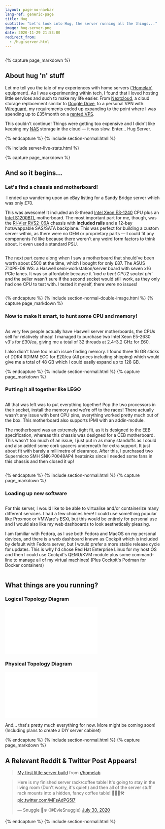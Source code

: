 ```yaml
---
layout: page-no-navbar
lang-ref: generic-page
title: Hug
subtitle: "Let's look into Hug, the server running all the things..."
image: hug-server.png
date: 2020-11-29 21:53:00
redirect_from: 
  - /hug-server.html
---
```

<!-- Content -->
<div class="image main">
	<img src="{{ site.url }}/assets/images/posts/{{ page.image }}" alt="">
</div>
<!--{% capture page_markdown %}
## Hug Server
{% endcapture %}
{% include header-major-special.html %}-->



{% capture page_markdown %}
## About hug 'n' stuff

Let me tell you the tale of my experiences with home servers (['Homelab'](https://reddit.com/r/homelab) equipment). As I was experimenting within tech, I found that I loved hosting little services and such to make my life easier. From [Nextcloud](https://nextcloud.com/), a cloud storage replacement similar to [Google Drive](https://drive.google.com/), to a personal VPN with [Wireguard](https://wireguard.com/), my requirements ended up expanding to the point where I was spending up to £35/month on a [rented VPS](https://en.wikipedia.org/wiki/Virtual_private_server).

This couldn't continue! Things were getting too expensive and I didn't like keeping my [NAS](https://simple.wikipedia.org/wiki/Network-attached_storage) storage in the cloud — it was slow.
Enter... Hug Server.


{% endcapture %}
{% include section-normal.html %}

{% include server-live-stats.html %}

{% capture page_markdown %}
## And so it begins...
### Let's find a chassis and motherboard!

<span class="image right"><a href="/assets/images/hug-server/original.webp"><img src="/assets/images/hug-server/original.webp" alt=""></a></span>
I ended up wandering upon an eBay listing for a Sandy Bridge server which was only £70.

This was awesome! It included an 8-thread [Intel Xeon E3-1240](https://ark.intel.com/content/www/us/en/ark/products/52273/intel-xeon-processor-e3-1240-8m-cache-3-30-ghz.html) CPU plus an [Intel S1200BTL](https://ark.intel.com/content/www/us/en/ark/products/53557/intel-server-board-s1200btl.html) motherboard. The most important part for me, though, was the [Ri-Vier RVS2-06A](https://www.ri-vier.eu/rivier-2u-12bay-chassis-with-sas-backplane-rvs206a-p-323.html) chassis with **included rails** and a 12-bay hotswappable SAS/SATA backplane. This was perfect for building a custom server within, as there were no OEM or proprietary parts — I could fit any components I'd like because there weren't any weird form factors to think about. It even used a standard PSU.

<span class="image left"><a href="/assets/images/hug-server/motherboard.webp"><img src="/assets/images/hug-server/motherboard.webp" alt=""></a></span>


The next part came along when I saw a motherboard that should've been worth about £500 at the time, which I bought for only £87. The ASUS Z10PE-D8 WS: a Haswell semi-workstation/server board with seven x16 PCIe lanes. It was so affordable 
because it *'had a bent CPU2 socket pin'* and the seller wasn't sure if the second socket would still work, as they only had one CPU to test with. I tested it myself, there were no issues!

<span class="image right"><a href="/assets/images/hug-server/ebay.webp"><img src="/assets/images/hug-server/ebay.webp" alt=""></a></span>

{% endcapture %}
{% include section-normal-double-image.html %}
{% capture page_markdown %}


### Now to make it smart, to hunt some CPU and memory!

<span class="image right"><a href="/assets/images/hug-server/cpu.webp"><img src="/assets/images/hug-server/cpu.webp" alt=""></a></span>


As very few people actually have Haswell server motherboards, the CPUs sell for relatively cheap! I managed to purchase two Intel Xeon E5-2630 v3's for £30/ea, giving me a total of 32 threads at 2.4–3.2 GHz for £60.

I also didn't have too much issue finding memory. I found three 16 GB sticks of DDR4 RDIMM ECC for £20/ea (All prices including shipping) which would give me a total of 48 GB which I could easily expand up to 128 GB. 

{% endcapture %}
{% include section-normal.html %}
{% capture page_markdown %}

### Putting it all together like LEGO

<div class="row gtr-uniform">
<div class="col-6"><span class="image fit"><a href="/assets/images/hug-server/motherboard_built.webp"><img src="/assets/images/hug-server/motherboard_built.webp" alt=""></a></span></div>
<div class="col-6"><span class="image fit"><a href="/assets/images/hug-server/server_inside.webp"><img src="/assets/images/hug-server/server_inside.webp" alt=""></a></span></div>
</div>

All that was left was to put everything together! Pop the two processors in their socket, install the memory and we're off to the races! There actually wasn't any issue with bent CPU pins, everything worked pretty much out of the box. This motherboard also supports IPMI with an addin-module.

The motherboard was an extremely tight fit, as it is designed to the EEB specification, whereas this chassis was designed for a CEB motherboard. This wasn't too much of an issue, I just put in as many standoffs as I could and also added some cork spacers underneath for extra support. It just about fit with barely a millimetre of clearance. After this, I purchased two Supermicro SMH SNK-P0048AP4 heatsinks since I needed some fans in this chassis and then closed it up!

<div class="box alt">
<div class="row gtr-uniform">
<div class="col-12"><span class="image fit"><a href="/assets/images/hug-server/heatsinky.webp"><img src="/assets/images/hug-server/heatsinky.webp" alt=""></a></span></div>
<div class="col-12"><span class="image fit"><a href="/assets/images/hug-server/final.webp"><img src="/assets/images/hug-server/final.webp" alt=""></a></span></div>
</div>
</div>

{% endcapture %}
{% include section-normal.html %}
{% capture page_markdown %}

### Loading up new software

<div class="box alt">
<div class="row gtr-uniform">
<div class="col-6"><span class="image fit"><a href="/assets/images/hug-server/neofetch.webp"><img src="/assets/images/hug-server/neofetch.webp" alt=""></a></span></div>
</div>
</div>

For this server, I would like to be able to virtualise and/or containerize many different services. I had a few choices here! I could use something popular like Proxmox or VMWare's ESXi, but this would be entirely for personal use and I would also like my web dashboards to look aesthetically pleasing.

I am familiar with Fedora, as I use both Fedora and MacOS on my personal devices, and there is a web dashboard known as Cockpit which is included by default with Fedora server, but I would prefer a more stable release cycle for updates. This is why I'd chose Red Hat Enterprise Linux for my host OS and then I could use Cockpit's QEMU/KVM module plus some command-line to manage all of my virtual machines! (Plus Cockpit's Podman for Docker containers)

<div class="box alt">
<div class="row gtr-uniform">
<div class="col-12"><span class="image fit"><a href="/assets/images/hug-server/cockpit.webp"><img src="/assets/images/hug-server/cockpit.webp" alt=""></a></span></div>
</div>
</div>


## What things are you running?
### Logical Topology Diagram

<embed class="centre" src="/assets/images/hug-server/logical_topology.svg">

### Physical Topology Diagram

<embed class="centre" src="/assets/images/hug-server/physical_topology.svg">

And... that's pretty much everything for now. More might be coming soon! (Including plans to create a DIY server cabinet)

{% endcapture %}
{% include section-normal.html %}
{% capture page_markdown %}
## A Relevant Reddit & Twitter Post Appears!

<div>
	<blockquote class="reddit-card" data-card-preview="0"><a href="https://www.reddit.com/r/homelab/comments/feiq4j/my_first_little_server_build/">My first little server build</a> from <a href="http://www.reddit.com/r/homelab">r/homelab</a></blockquote>
	<script async src="https://embed.redditmedia.com/widgets/platform.js" charset="UTF-8"></script>
	<blockquote class="twitter-tweet tw-align-center" data-theme="dark"><p lang="en" dir="ltr">Here is my finished server rack/coffee table! It&#39;s going to stay in the living room (Don&#39;t worry, it&#39;s quiet!) and then all of the server stuff rack mounts into a hidden, fancy coffee table! 👩‍💻📐🛠️ <a href="https://t.co/MFsAdPG5l7">pic.twitter.com/MFsAdPG5l7</a></p>&mdash; Snuggle 🧋❄️ (@EvieSnuggle) <a href="https://twitter.com/EvieSnuggle/status/1288936442736136205?ref_src=twsrc%5Etfw">July 30, 2020</a></blockquote> <script async src="https://platform.twitter.com/widgets.js" charset="utf-8"></script>
</div>
{% endcapture %}
{% include section-normal.html %}

